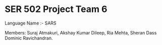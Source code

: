 # SER 502 Project Team 6

Language Name :- SARS 

Members:
Suraj Atmakuri,
Akshay Kumar Dileep,
Ria Mehta,
Sheran Dass Dominic Ravichandran.

